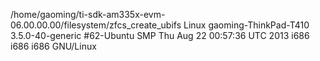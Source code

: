 /home/gaoming/ti-sdk-am335x-evm-06.00.00.00/filesystem/zfcs_create_ubifs
Linux gaoming-ThinkPad-T410 3.5.0-40-generic #62-Ubuntu SMP Thu Aug 22 00:57:36 UTC 2013 i686 i686 i686 GNU/Linux
